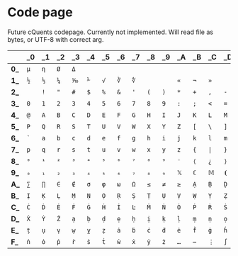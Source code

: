 # Code page

Future cQuents codepage. Currently not implemented. Will read file as bytes, or UTF-8 with correct arg.

|       |\_0|\_1|\_2|\_3|\_4|\_5|\_6|\_7|\_8|\_9|\_A|\_B|\_C|\_D|\_E|\_F
|---    |---|---|---|---|---|---|---|---|---|---|---|---|---|---|---|---
|**0\_**|`μ`|`η`|`Ø`|`Δ`|` `|` `|` `|` `|` `|` `|` `|` `|` `|` `|` `|` `
|**1\_**|`½`|`⅓`|`¼`|`⅒`|`⅟`|`√`|`∛`|`∜`|` `|` `|`«`|`¬`|`»`|` `|` `|` `
|**2\_**|<code>&nbsp;</code>|`!`|`"`|`#`|`$`|`%`|`&`|`'`|`(`|`)`|`*`|`+`|`,`|`-`|`.`|`/`
|**3\_**|`0`|`1`|`2`|`3`|`4`|`5`|`6`|`7`|`8`|`9`|`:`|`;`|`<`|`=`|`>`|`?`
|**4\_**|`@`|`A`|`B`|`C`|`D`|`E`|`F`|`G`|`H`|`I`|`J`|`K`|`L`|`M`|`N`|`O`
|**5\_**|`P`|`Q`|`R`|`S`|`T`|`U`|`V`|`W`|`X`|`Y`|`Z`|`[`|`\`|`]`|`^`|`_`
|**6\_**|`` ` ``|`a`|`b`|`c`|`d`|`e`|`f`|`g`|`h`|`i`|`j`|`k`|`l`|`m`|`n`|`o`
|**7\_**|`p`|`q`|`r`|`s`|`t`|`u`|`v`|`w`|`x`|`y`|`z`|`{`|`\|`|`}`|`~`|**NL**
|**8\_**|`⁰`|`¹`|`²`|`³`|`⁴`|`⁵`|`⁶`|`⁷`|`⁸`|`⁹`|`⁻`|`⟨`|`¿`|`⟩`|`÷`|`×`
|**9\_**|`₀`|`₁`|`₂`|`₃`|`₄`|`₅`|`₆`|`₇`|`₈`|`₉`|`𝕏`|`ℂ`|`𝕄`|`⦗`|`·`|`⦘`
|**A\_**|`∑`|`∏`|`∈`|`∉`|`σ`|`φ`|`ω`|`Ω`|`≤`|`≠`|`≥`|`Ạ`|`Ḅ`|`Ḍ`|`Ẹ`|`Ḥ`
|**B\_**|`Ị`|`Ḳ`|`Ḷ`|`Ṃ`|`Ṇ`|`Ọ`|`Ṛ`|`Ṣ`|`Ṭ`|`Ụ`|`Ṿ`|`Ẉ`|`Ỵ`|`Ẓ`|`Ȧ`|`Ḃ`
|**C\_**|`Ċ`|`Ḋ`|`Ė`|`Ḟ`|`Ġ`|`Ḣ`|`İ`|`Ŀ`|`Ṁ`|`Ṅ`|`Ȯ`|`Ṗ`|`Ṙ`|`Ṡ`|`Ṫ`|`Ẇ`
|**D\_**|`Ẋ`|`Ẏ`|`Ż`|`ạ`|`ḅ`|`ḍ`|`ẹ`|`ḥ`|`ị`|`ḳ`|`ḷ`|`ṃ`|`ṇ`|`ọ`|`ṛ`|`ṣ`
|**E\_**|`ṭ`|`ụ`|`ṿ`|`ẉ`|`ỵ`|`ẓ`|`ȧ`|`ḃ`|`ċ`|`ḋ`|`ė`|`ḟ`|`ġ`|`ḣ`|`ŀ`|`ṁ`
|**F\_**|`ṅ`|`ȯ`|`ṗ`|`ṙ`|`ṡ`|`ṫ`|`ẇ`|`ẋ`|`ẏ`|`ż`|`…`|`⋯`|`⋮`|`∫`|`Ξ`|`𝔼`
